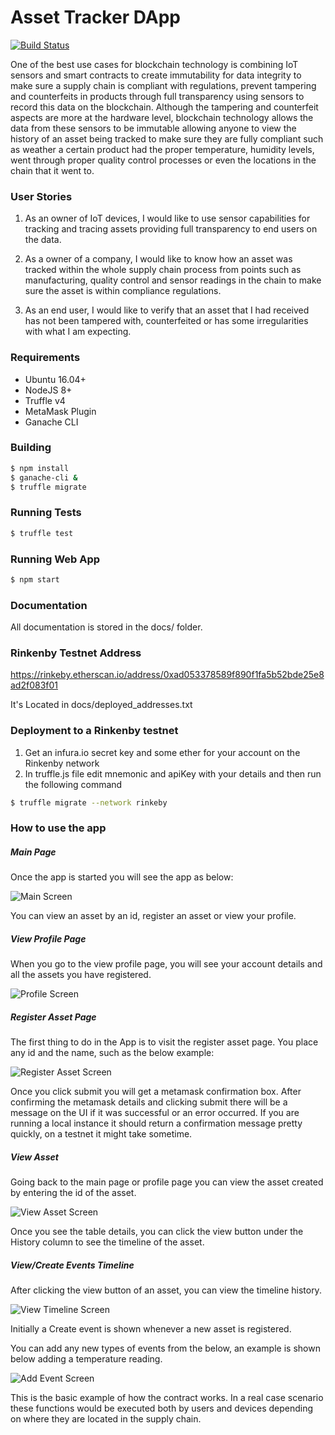 # Asset Tracker DApp

[![Build Status](https://travis-ci.org/asebak/asset-tracker-dapp.svg?branch=master)](https://travis-ci.org/asebak/asset-tracker-dapp)


One of the best use cases for blockchain technology is combining IoT sensors and smart contracts to create immutability for  data integrity to make sure a supply chain is compliant with regulations, prevent tampering and counterfeits in products through full transparency using sensors to record this data on the blockchain.
Although the tampering and counterfeit aspects are more at the hardware level, blockchain technology allows the data from these sensors to be immutable allowing anyone to view the history of an asset being tracked to make sure they are fully compliant such as weather a certain product had the proper temperature, humidity levels, went through proper quality control processes or even the locations in the chain that it went to. 

### User Stories

1. As an owner of IoT devices, I would like to use sensor capabilities for tracking and tracing assets providing full transparency to end users on the data.

2. As a owner of a company, I would like to know how an asset was tracked within the whole supply chain process from points such as manufacturing, quality control and sensor readings in the chain to make sure the asset is within compliance regulations.

3. As an end user, I would like to verify that an asset that I had received has not been tampered with, counterfeited or has some irregularities with what I am expecting.

### Requirements
* Ubuntu 16.04+
* NodeJS 8+
* Truffle v4
* MetaMask Plugin
* Ganache CLI

### Building
```sh
$ npm install
$ ganache-cli &
$ truffle migrate
```

### Running Tests
```sh
$ truffle test
```

### Running Web App

```sh
$ npm start
```

### Documentation
All documentation is stored in the docs/ folder.

### Rinkenby Testnet Address
https://rinkeby.etherscan.io/address/0xad053378589f890f1fa5b52bde25e8ad2f083f01

It's Located in docs/deployed_addresses.txt

### Deployment to a Rinkenby testnet 
1) Get an infura.io secret key and some ether for your account on the Rinkenby network
2) In truffle.js file edit mnemonic and apiKey with your details and then run the following command
```sh
$ truffle migrate --network rinkeby
```

### How to use the app

##### Main Page
Once the app is started you will see the app as below:

![Main Screen](docs/img/main.png)

You can view an asset by an id, register an asset or view your profile.

##### View Profile Page
When you go to the view profile page, you will see your account details and all the assets you have registered.

![Profile Screen](docs/img/profile.png)

##### Register Asset Page
The first thing to do in the App is to visit the register asset page.  You place any id and the name, such as the below example:

![Register Asset Screen](docs/img/registerasset.png)

Once you click submit you will get a metamask confirmation box.  After confirming the metamask details and clicking submit there will be a message on the UI if it was successful or an error occurred.  If you are running a local instance it should return a confirmation message pretty quickly, on a testnet it might take sometime. 


##### View Asset
Going back to the main page or profile page you can view the asset created by entering the id of the asset.

![View Asset Screen](docs/img/viewasset.png)

Once you see the table details, you can click the view button under the History column to see the timeline of the asset.


##### View/Create Events Timeline
After clicking the view button of an asset, you can view the timeline history.

![View Timeline Screen](docs/img/viewtimeline.png)

Initially a Create event is shown whenever a new asset is registered. 

You can add any new types of events from the below, an example is shown below adding a temperature reading.

![Add Event Screen](docs/img/createevent.png)

This is the basic example of how the contract works.  In a real case scenario these functions would be executed both by users and devices depending on where they are located in the supply chain.
